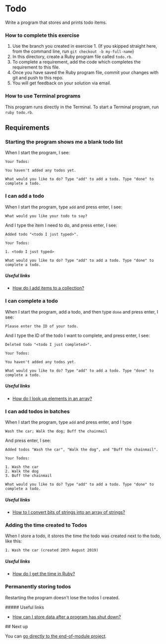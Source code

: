 # Todo

Write a program that stores and prints todo items.

### How to complete this exercise

1. Use the branch you created in exercise 1. (If you skipped straight here, from the command line, run `git checkout -b my-full-name`)
2. In this directory, create a Ruby program file called `todo.rb`.
3. To complete a requirement, add the code which completes the requirement to this file.
3. Once you have saved the Ruby program file, commit your changes with git and push to this repo.
4. You will get feedback on your solution via email.

### How to use Terminal programs

This program runs directly in the Terminal. To start a Terminal program, run `ruby todo.rb`.

## Requirements

### Starting the program shows me a blank todo list

When I start the program, I see:

```
Your Todos:

You haven't added any todos yet.

What would you like to do? Type "add" to add a todo. Type "done" to complete a todo.
```

### I can add a todo

When I start the program, type `add` and press enter, I see:

```
What would you like your todo to say?
```

And I type the item I need to do, and press enter, I see:

```
Added todo "<todo I just typed>".

Your Todos:

1. <todo I just typed>

What would you like to do? Type "add" to add a todo. Type "done" to complete a todo.
```

##### Useful links

- [How do I add items to a collection?]()

### I can complete a todo

When I start the program, add a todo, and then type `done` and press enter, I see:

```
Please enter the ID of your todo.
```

And I type the ID of the todo I want to complete, and press enter, I see:

```
Deleted todo "<todo I just completed>".

Your Todos:

You haven't added any todos yet.

What would you like to do? Type "add" to add a todo. Type "done" to complete a todo.
```

##### Useful links

- [How do I look up elements in an array?]()

### I can add todos in batches

When I start the program, type `add` and press enter, and I type

```
Wash the car; Walk the dog; Buff the chainmail
```

And press enter, I see:

```
Added todos "Wash the car", "Walk the dog", and "Buff the chainmail".

Your Todos:

1. Wash the car
2. Walk the dog
3. Buff the chainmail

What would you like to do? Type "add" to add a todo. Type "done" to complete a todo.
```

##### Useful links

- [How to I convert bits of strings into an array of strings?]()

### Adding the time created to Todos

When I store a todo, it stores the time the todo was created next to the todo, like this:

```
1. Wash the car (created 20th August 2019)
```

##### Useful links

- [How do I get the time in Ruby?]()

### Permanently storing todos

Restarting the program doesn't lose the todos I created.

##### Useful links

- [How can I store data after a program has shut down?]()

## Next up

You can [go directly to the end-of-module project](./END_OF_MODULE.md).